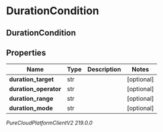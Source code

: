 # DurationCondition

## DurationCondition

## Properties

|Name | Type | Description | Notes|
|------------ | ------------- | ------------- | -------------|
| **duration_target** | str |  | [optional] |
| **duration_operator** | str |  | [optional] |
| **duration_range** | str |  | [optional] |
| **duration_mode** | str |  | [optional] |



_PureCloudPlatformClientV2 219.0.0_
